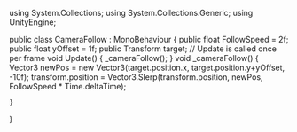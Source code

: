 using System.Collections;
using System.Collections.Generic;
using UnityEngine;

public class CameraFollow : MonoBehaviour
{
    public float FollowSpeed = 2f;
    public float yOffset = 1f;
    public Transform target;
    // Update is called once per frame
    void Update()
    {
        _cameraFollow();
    }
    void _cameraFollow()
    {
        Vector3 newPos = new Vector3(target.position.x, target.position.y+yOffset, -10f);
        transform.position = Vector3.Slerp(transform.position, newPos, FollowSpeed * Time.deltaTime);

    }
}
